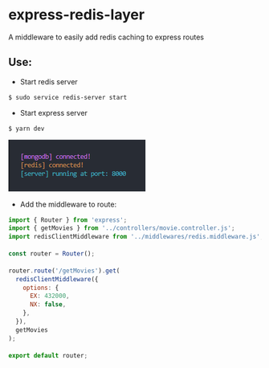 # express-redis-layer

A middleware to easily add redis caching to express routes

## Use:

- Start redis server

```bash
$ sudo service redis-server start
```

- Start express server

```bash
$ yarn dev
```

![server running](/public/Screenshot%202024-03-30%20213805.png)

- Add the middleware to route:

```javascript
import { Router } from 'express';
import { getMovies } from '../controllers/movie.controller.js';
import redisClientMiddleware from '../middlewares/redis.middleware.js';

const router = Router();

router.route('/getMovies').get(
  redisClientMiddleware({
    options: {
      EX: 432000,
      NX: false,
    },
  }),
  getMovies
);

export default router;
```
